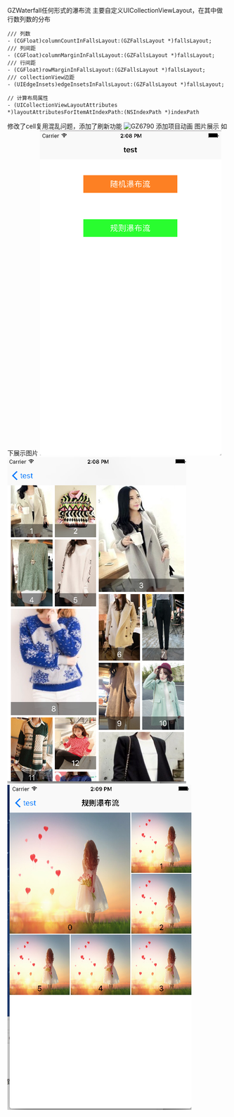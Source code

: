 GZWaterfall任何形式的瀑布流
主要自定义UICollectionViewLayout，在其中做行数列数的分布

```UICollectionViewLayout代码片段
/// 列数
- (CGFloat)columnCountInFallsLayout:(GZFallsLayout *)fallsLayout;
/// 列间距
- (CGFloat)columnMarginInFallsLayout:(GZFallsLayout *)fallsLayout;
/// 行间距
- (CGFloat)rowMarginInFallsLayout:(GZFallsLayout *)fallsLayout;
/// collectionView边距
- (UIEdgeInsets)edgeInsetsInFallsLayout:(GZFallsLayout *)fallsLayout;
```
```主要布局
// 计算布局属性
- (UICollectionViewLayoutAttributes *)layoutAttributesForItemAtIndexPath:(NSIndexPath *)indexPath
```
修改了cell复用混乱问题，添加了刷新功能
![GZ6790](https://github.com/Gang679/GZWaterfall/blob/master/Untitled.gif)
添加项目动画 图片展示 如下展示图片
![GZ6790](https://github.com/Gang679/GZWaterfall/blob/master/屏幕快照%202017-03-20%2014.08.28.png)
![GZ6790](https://github.com/Gang679/GZWaterfall/blob/master/屏幕快照%202017-03-20%2014.08.42.png)
![GZ6790](https://github.com/Gang679/GZWaterfall/blob/master/屏幕快照%202017-03-20%2014.08.54.png)
